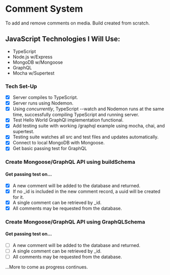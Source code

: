 # Comment System

To add and remove comments on media. Build created from scratch. 

## JavaScript Technologies I Will Use:

* TypeScript
* Node.js w/Express
* MongoDB w/Mongoose
* GraphQL
* Mocha w/Supertest

### Tech Set-Up
- [X] Server compiles to TypeScript.
- [X] Server runs using Nodemon.
- [X] Using *concurrently*, TypeScript --watch and Nodemon runs at the same time, successfully compiling TypeScript and running server.
- [X] Test Hello World GraphQl implementation functional.
- [X] Add testing suite with working /graphql example using mocha, chai, and supertest.
- [X] Testing suite watches all src and test files and updates automatically.
- [X] Connect to local MongoDB with Mongoose.
- [X] Get basic passing test for GraphQL

### Create Mongoose/GraphQL API using buildSchema
#### Get passing test on...
- [X] A new comment will be added to the database and returned.
- [X] If no _id is included in the new comment record, a uuid will be created for it.
- [X] A single comment can be retrieved by _id.
- [X] All comments may be requested from the database.

### Create Mongoose/GraphQL API using GraphQLSchema
#### Get passing test on...
- [ ] A new comment will be added to the database and returned.
- [ ] A single comment can be retrieved by _id.
- [ ] All comments may be requested from the database.

...More to come as progress continues.